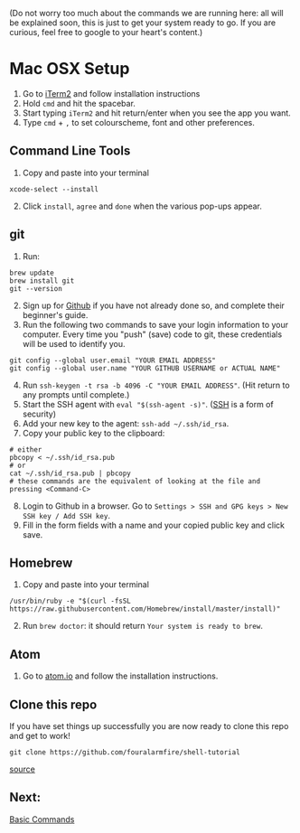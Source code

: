 (Do not worry too much about the commands we are running here: all will be explained soon, this is just to get your system ready to go. If you are curious, feel free to google to your heart's content.)

# Mac OSX Setup
1. Go to [iTerm2](https://www.iterm2.com/downloads.html) and follow installation instructions
2. Hold `cmd` and hit the spacebar.
3. Start typing `iTerm2` and hit return/enter when you see the app you want.
4. Type `cmd` + `,` to set colourscheme, font and other preferences.

## Command Line Tools
1. Copy and paste into your terminal

  `xcode-select --install`

2. Click `install`, `agree` and `done` when the various pop-ups appear.

## git
1. Run:

  ```
  brew update
  brew install git
  git --version
  ```

2. Sign up for [Github](https://github.com/) if you have not already done so, and complete their beginner's guide.
3. Run the following two commands to save your login information to your computer. Every time you "push" (save) code to git, these credentials will be used to identify you.

  ```
  git config --global user.email "YOUR EMAIL ADDRESS"
  git config --global user.name "YOUR GITHUB USERNAME or ACTUAL NAME"
  ```

4. Run `ssh-keygen -t rsa -b 4096 -C "YOUR EMAIL ADDRESS"`. (Hit return to any prompts until complete.)
5. Start the SSH agent with `eval "$(ssh-agent -s)"`. ([SSH](https://www.digitalocean.com/community/tutorials/ssh-essentials-working-with-ssh-servers-clients-and-keys) is a form of security)
6. Add your new key to the agent: `ssh-add ~/.ssh/id_rsa`.
7. Copy your public key to the clipboard:

  ```
  # either
  pbcopy < ~/.ssh/id_rsa.pub
  # or
  cat ~/.ssh/id_rsa.pub | pbcopy
  # these commands are the equivalent of looking at the file and pressing <Command-C>
  ```

8. Login to Github in a browser. Go to `Settings > SSH and GPG keys > New SSH key / Add SSH key`.
9. Fill in the form fields with a name and your copied public key and click save.

## Homebrew
1. Copy and paste into your terminal

  ```
  /usr/bin/ruby -e "$(curl -fsSL https://raw.githubusercontent.com/Homebrew/install/master/install)"
  ```

2. Run `brew doctor`: it should return `Your system is ready to brew`.

## Atom
1. Go to [atom.io](https://atom.io/) and follow the installation instructions.

## Clone this repo
If you have set things up successfully you are now ready to clone this repo and get to work!
```
git clone https://github.com/fouralarmfire/shell-tutorial
```

[source](https://www.moncefbelyamani.com/how-to-install-xcode-homebrew-git-rvm-ruby-on-mac/)


## Next:
[Basic Commands](https://github.com/fouralarmfire/shell-tutorial/blob/master/osx_and_linux/basics.md#basic-commands)
